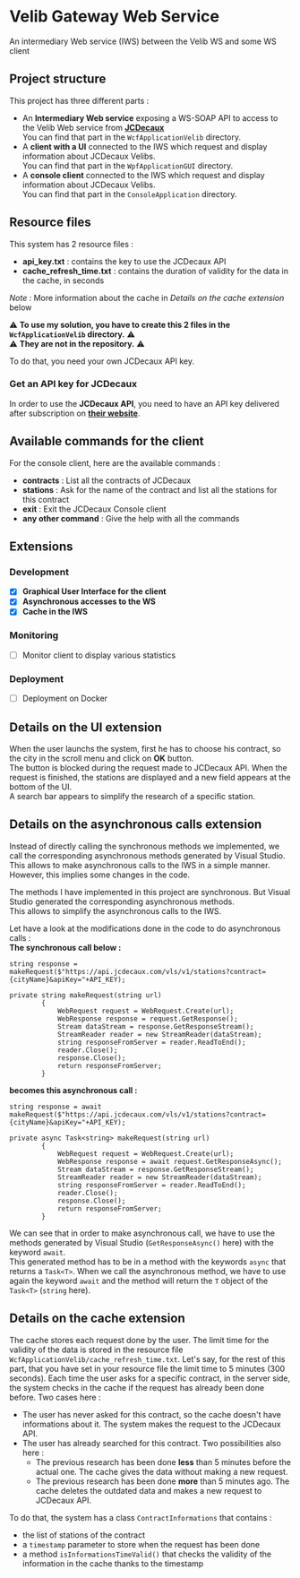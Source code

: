 # Velib Gateway Web Service

An intermediary Web service (IWS) between the Velib WS and some WS client

## Project structure

This project has three different parts :
- An **Intermediary Web service** exposing a WS-SOAP API to access to the Velib Web service from [**JCDecaux**](https://developer.jcdecaux.com/#/login?page=getstarted)  
You can find that part in the `WcfApplicationVelib` directory.
- A **client with a UI** connected to the IWS which request and display information about JCDecaux Velibs.  
You can find that part in the `WpfApplicationGUI` directory.
- A **console client** connected to the IWS which request and display information about JCDecaux Velibs.  
You can find that part in the `ConsoleApplication` directory.

## Resource files

This system has 2 resource files :
- **api_key.txt** : contains the key to use the JCDecaux API
- **cache_refresh_time.txt** : contains the duration of validity for the data in the cache, in seconds

*Note :* More information about the cache in *Details on the cache extension* below

⚠ **To use my solution, you have to create this 2 files in the `WcfApplicationVelib` directory.** ⚠  
⚠ **They are not in the repository.** ⚠  

To do that, you need your own JCDecaux API key.

### Get an API key for JCDecaux
In order to use the **JCDecaux API**, you need to have an API key delivered after subscription on [**their website**](https://developer.jcdecaux.com/#/signup).

## Available commands for the client

For the console client, here are the available commands :
- **contracts** : List all the contracts of JCDecaux
- **stations** : Ask for the name of the contract and list all the stations for this contract
- **exit** : Exit the JCDecaux Console client
- **any other command** : Give the help with all the commands 

## Extensions

### Development

- [X] **Graphical User Interface for the client**
- [X] **Asynchronous accesses to the WS**
- [X] **Cache in the IWS**

### Monitoring

- [ ] Monitor client to display various statistics

### Deployment

- [ ] Deployment on Docker

## Details on the UI extension

When the user launchs the system, first he has to choose his contract, so the city in the scroll menu and click on **OK** button.  
The button is blocked during the request made to JCDecaux API.
When the request is finished, the stations are displayed and a new field appears at the bottom of the UI.  
A search bar appears to simplify the research of a specific station.

## Details on the asynchronous calls extension

Instead of directly calling the synchronous methods we implemented, we call the corresponding asynchronous methods generated by Visual Studio. This allows to make asynchronous calls to the IWS in a simple manner. However, this implies some changes in the code.

The methods I have implemented in this project are synchronous. But Visual Studio generated the corresponding asynchronous methods.  
This allows to simplify the asynchronous calls to the IWS.  

Let have a look at the modifications done in the code to do asynchronous calls :  
**The synchronous call below :**
```
string response = makeRequest($"https://api.jcdecaux.com/vls/v1/stations?contract={cityName}&apiKey="+API_KEY);
```
```
private string makeRequest(string url)
        {
            WebRequest request = WebRequest.Create(url);
            WebResponse response = request.GetResponse();
            Stream dataStream = response.GetResponseStream();
            StreamReader reader = new StreamReader(dataStream);
            string responseFromServer = reader.ReadToEnd();
            reader.Close();
            response.Close();
            return responseFromServer;
        }
```

**becomes this asynchronous call :**

```
string response = await makeRequest($"https://api.jcdecaux.com/vls/v1/stations?contract={cityName}&apiKey="+API_KEY);
```
```
private async Task<string> makeRequest(string url)
        {
            WebRequest request = WebRequest.Create(url);
            WebResponse response = await request.GetResponseAsync();
            Stream dataStream = response.GetResponseStream();
            StreamReader reader = new StreamReader(dataStream);
            string responseFromServer = reader.ReadToEnd();
            reader.Close();
            response.Close();
            return responseFromServer;
        }
```

We can see that in order to make asynchronous call, we have to use the methods generated by Visual Studio (`GetResponseAsync()` here) with the keyword `await`.  
This generated method has to be in a method with the keywords `async` that returns a `Task<T>`. When we call the asynchronous method, we have to use again the keyword `await` and the method will return the `T` object of the `Task<T>` (`string` here).

## Details on the cache extension

The cache stores each request done by the user.
The limit time for the validity of the data is stored in the resource file `WcfApplicationVelib/cache_refresh_time.txt`.
Let's say, for the rest of this part, that you have set in your resource file the limit time to 5 minutes (300 seconds).
Each time the user asks for a specific contract, in the server side, the system checks in the cache if the request has already been done before.
Two cases here :
- The user has never asked for this contract, so the cache doesn't have informations about it.
The system makes the request to the JCDecaux API.
- The user has already searched for this contract. Two possibilities also here :
	- The previous research has been done **less** than 5 minutes before the actual one.
	The cache gives the data without making a new request.
	- The previous research has been done **more** than 5 minutes ago.
	The cache deletes the outdated data and makes a new request to JCDecaux API.

To do that, the system has a class `ContractInformations` that contains :
- the list of stations of the contract
- a `timestamp` parameter to store when the request has been done
- a method ``isInformationsTimeValid()`` that checks the validity of the information in the cache thanks to the timestamp
 